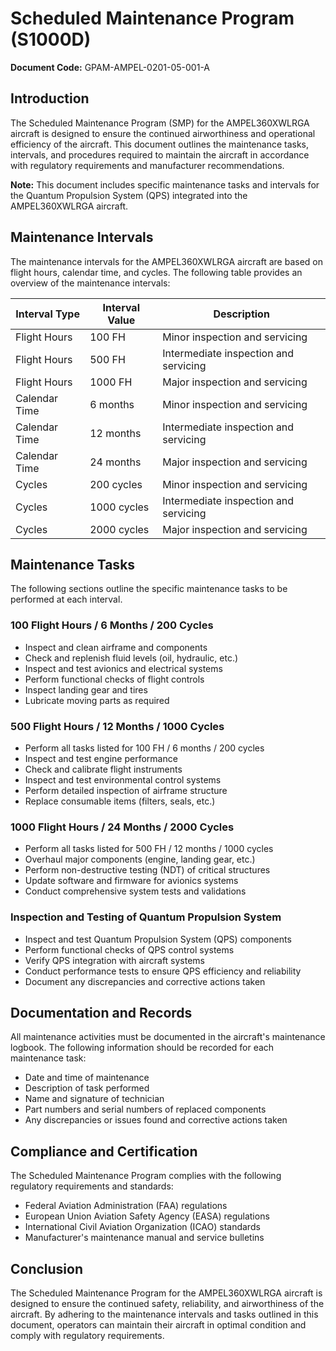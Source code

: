 # Scheduled Maintenance Program (S1000D)

**Document Code:** GPAM-AMPEL-0201-05-001-A

## Introduction

The Scheduled Maintenance Program (SMP) for the AMPEL360XWLRGA aircraft is designed to ensure the continued airworthiness and operational efficiency of the aircraft. This document outlines the maintenance tasks, intervals, and procedures required to maintain the aircraft in accordance with regulatory requirements and manufacturer recommendations.

**Note:** This document includes specific maintenance tasks and intervals for the Quantum Propulsion System (QPS) integrated into the AMPEL360XWLRGA aircraft.

## Maintenance Intervals

The maintenance intervals for the AMPEL360XWLRGA aircraft are based on flight hours, calendar time, and cycles. The following table provides an overview of the maintenance intervals:

| Interval Type | Interval Value | Description |
|---------------|----------------|-------------|
| Flight Hours  | 100 FH         | Minor inspection and servicing |
| Flight Hours  | 500 FH         | Intermediate inspection and servicing |
| Flight Hours  | 1000 FH        | Major inspection and servicing |
| Calendar Time | 6 months       | Minor inspection and servicing |
| Calendar Time | 12 months      | Intermediate inspection and servicing |
| Calendar Time | 24 months      | Major inspection and servicing |
| Cycles        | 200 cycles     | Minor inspection and servicing |
| Cycles        | 1000 cycles    | Intermediate inspection and servicing |
| Cycles        | 2000 cycles    | Major inspection and servicing |

## Maintenance Tasks

The following sections outline the specific maintenance tasks to be performed at each interval.

### 100 Flight Hours / 6 Months / 200 Cycles

- Inspect and clean airframe and components
- Check and replenish fluid levels (oil, hydraulic, etc.)
- Inspect and test avionics and electrical systems
- Perform functional checks of flight controls
- Inspect landing gear and tires
- Lubricate moving parts as required

### 500 Flight Hours / 12 Months / 1000 Cycles

- Perform all tasks listed for 100 FH / 6 months / 200 cycles
- Inspect and test engine performance
- Check and calibrate flight instruments
- Inspect and test environmental control systems
- Perform detailed inspection of airframe structure
- Replace consumable items (filters, seals, etc.)

### 1000 Flight Hours / 24 Months / 2000 Cycles

- Perform all tasks listed for 500 FH / 12 months / 1000 cycles
- Overhaul major components (engine, landing gear, etc.)
- Perform non-destructive testing (NDT) of critical structures
- Update software and firmware for avionics systems
- Conduct comprehensive system tests and validations

### Inspection and Testing of Quantum Propulsion System

- Inspect and test Quantum Propulsion System (QPS) components
- Perform functional checks of QPS control systems
- Verify QPS integration with aircraft systems
- Conduct performance tests to ensure QPS efficiency and reliability
- Document any discrepancies and corrective actions taken

## Documentation and Records

All maintenance activities must be documented in the aircraft's maintenance logbook. The following information should be recorded for each maintenance task:

- Date and time of maintenance
- Description of task performed
- Name and signature of technician
- Part numbers and serial numbers of replaced components
- Any discrepancies or issues found and corrective actions taken

## Compliance and Certification

The Scheduled Maintenance Program complies with the following regulatory requirements and standards:

- Federal Aviation Administration (FAA) regulations
- European Union Aviation Safety Agency (EASA) regulations
- International Civil Aviation Organization (ICAO) standards
- Manufacturer's maintenance manual and service bulletins

## Conclusion

The Scheduled Maintenance Program for the AMPEL360XWLRGA aircraft is designed to ensure the continued safety, reliability, and airworthiness of the aircraft. By adhering to the maintenance intervals and tasks outlined in this document, operators can maintain their aircraft in optimal condition and comply with regulatory requirements.

